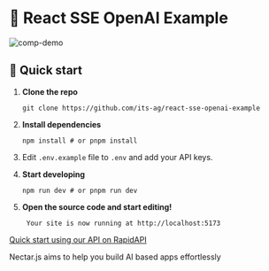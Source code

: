 # 🤖 React SSE OpenAI Example

![comp-demo](https://user-images.githubusercontent.com/102473837/234518800-50d67f9e-53f9-4a25-ba81-81d2ba974165.gif)

## 🚀 Quick start

1. **Clone the repo**

    ```shell
    git clone https://github.com/its-ag/react-sse-openai-example
    ```

2. **Install dependencies**

    ```shell
    npm install # or pnpm install
    ```

3. Edit ``.env.example`` file to ``.env`` and add your API keys.
4. **Start developing**

    ```shell
    npm run dev # or pnpm run dev
    ```

5. **Open the source code and start editing!**

        Your site is now running at http://localhost:5173

[Quick start using our API on RapidAPI](https://rapidapi.com/marketingbusinessblueprint/api/chatgpt-simple-api-cheapest2/)

Nectar.js aims to help you build AI based apps effortlessly 
